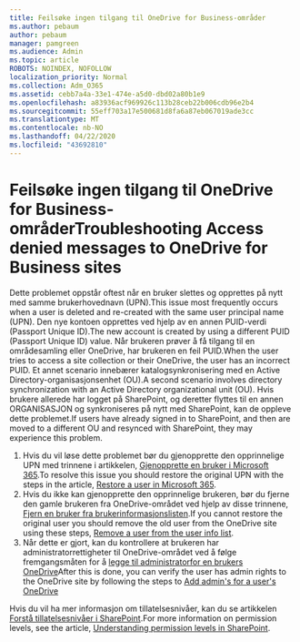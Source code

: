 ```yaml
---
title: Feilsøke ingen tilgang til OneDrive for Business-områder
ms.author: pebaum
author: pebaum
manager: pamgreen
ms.audience: Admin
ms.topic: article
ROBOTS: NOINDEX, NOFOLLOW
localization_priority: Normal
ms.collection: Adm_O365
ms.assetid: cebb7a4a-33e1-474e-a5d0-dbd02a80b1e9
ms.openlocfilehash: a83936acf969926c113b28ceb22b006cdb96e2b4
ms.sourcegitcommit: 55eff703a17e500681d8fa6a87eb067019ade3cc
ms.translationtype: MT
ms.contentlocale: nb-NO
ms.lasthandoff: 04/22/2020
ms.locfileid: "43692810"
---
```

# <a name="troubleshooting-access-denied-messages-to-onedrive-for-business-sites"></a><span data-ttu-id="7eedd-102">Feilsøke ingen tilgang til OneDrive for Business-områder</span><span class="sxs-lookup"><span data-stu-id="7eedd-102">Troubleshooting Access denied messages to OneDrive for Business sites</span></span>

<span data-ttu-id="7eedd-103">Dette problemet oppstår oftest når en bruker slettes og opprettes på nytt med samme brukerhovednavn (UPN).</span><span class="sxs-lookup"><span data-stu-id="7eedd-103">This issue most frequently occurs when a user is deleted and re-created with the same user principal name (UPN).</span></span> <span data-ttu-id="7eedd-104">Den nye kontoen opprettes ved hjelp av en annen PUID-verdi (Passport Unique ID).</span><span class="sxs-lookup"><span data-stu-id="7eedd-104">The new account is created by using a different PUID (Passport Unique ID) value.</span></span> <span data-ttu-id="7eedd-105">Når brukeren prøver å få tilgang til en områdesamling eller OneDrive, har brukeren en feil PUID.</span><span class="sxs-lookup"><span data-stu-id="7eedd-105">When the user tries to access a site collection or their OneDrive, the user has an incorrect PUID.</span></span> <span data-ttu-id="7eedd-106">Et annet scenario innebærer katalogsynkronisering med en Active Directory-organisasjonsenhet (OU).</span><span class="sxs-lookup"><span data-stu-id="7eedd-106">A second scenario involves directory synchronization with an Active Directory organizational unit (OU).</span></span> <span data-ttu-id="7eedd-107">Hvis brukere allerede har logget på SharePoint, og deretter flyttes til en annen ORGANISASJON og synkroniseres på nytt med SharePoint, kan de oppleve dette problemet.</span><span class="sxs-lookup"><span data-stu-id="7eedd-107">If users have already signed in to SharePoint, and then are moved to a different OU and resynced with SharePoint, they may experience this problem.</span></span>

1. <span data-ttu-id="7eedd-108">Hvis du vil løse dette problemet bør du gjenopprette den opprinnelige UPN med trinnene i artikkelen, [Gjenopprette en bruker i Microsoft 365](https://docs.microsoft.com/office365/admin/add-users/restore-user?view=o365-worldwide).</span><span class="sxs-lookup"><span data-stu-id="7eedd-108">To resolve this issue you should restore the original UPN with the steps in the article, [Restore a user in Microsoft 365](https://docs.microsoft.com/office365/admin/add-users/restore-user?view=o365-worldwide).</span></span>
2. <span data-ttu-id="7eedd-109">Hvis du ikke kan gjenopprette den opprinnelige brukeren, bør du fjerne den gamle brukeren fra OneDrive-området ved hjelp av disse trinnene, [Fjern en bruker fra brukerinformasjonslisten]().</span><span class="sxs-lookup"><span data-stu-id="7eedd-109">If you cannot restore the original user you should remove the old user from the OneDrive site using these steps, [Remove a user from the user info list]().</span></span> 
3. <span data-ttu-id="7eedd-110">Når dette er gjort, kan du kontrollere at brukeren har administratorrettigheter til OneDrive-området ved å følge fremgangsmåten for å [legge til administratorfor en brukers OneDrive](https://docs.microsoft.com/sharepoint/manage-user-profiles)</span><span class="sxs-lookup"><span data-stu-id="7eedd-110">After this is done, you can verify the user has admin rights to the OneDrive site by following the steps to [Add admin's for a user's OneDrive](https://docs.microsoft.com/sharepoint/manage-user-profiles)</span></span>

<span data-ttu-id="7eedd-111">Hvis du vil ha mer informasjon om tillatelsesnivåer, kan du se artikkelen [Forstå tillatelsesnivåer i SharePoint](https://docs.microsoft.com/sharepoint/understanding-permission-levels).</span><span class="sxs-lookup"><span data-stu-id="7eedd-111">For more information on permission levels, see the article, [Understanding permission levels in SharePoint](https://docs.microsoft.com/sharepoint/understanding-permission-levels).</span></span>
